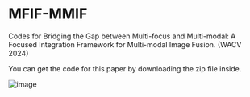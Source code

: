 # MFIF-MMIF
Codes for Bridging the Gap between Multi-focus and Multi-modal: A Focused Integration Framework for Multi-modal Image Fusion. (WACV 2024)

You can get the code for this paper by downloading the zip file inside.

![image](https://github.com/ixilai/MFIF-MMIF/blob/master/Flowchart.png)
